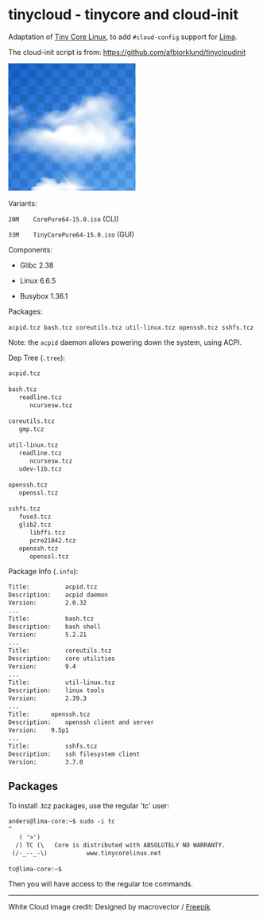 # tinycloud - tinycore and cloud-init

Adaptation of [Tiny Core Linux](http://tinycorelinux.net/), to add `#cloud-config` support for [Lima](https://lima-vm.io/).

The cloud-init script is from: <https://github.com/afbjorklund/tinycloudinit>

![white cloud](assets/cloud.png)

Variants:

`20M	CorePure64-15.0.iso` (CLI)

`33M	TinyCorePure64-15.0.iso` (GUI)

Components:

- Glibc 2.38

- Linux 6.6.5

- Busybox 1.36.1

Packages:

`acpid.tcz bash.tcz coreutils.tcz util-linux.tcz openssh.tcz sshfs.tcz`

Note: the `acpid` daemon allows powering down the system, using ACPI.

Dep Tree (`.tree`):

```
acpid.tcz

bash.tcz
   readline.tcz
      ncursesw.tcz

coreutils.tcz
   gmp.tcz

util-linux.tcz
   readline.tcz
      ncursesw.tcz
   udev-lib.tcz

openssh.tcz
   openssl.tcz

sshfs.tcz
   fuse3.tcz
   glib2.tcz
      libffi.tcz
      pcre21042.tcz
   openssh.tcz
      openssl.tcz
```

Package Info (`.info`):

```
Title:          acpid.tcz
Description:    acpid daemon
Version:        2.0.32
...
Title:          bash.tcz
Description:    bash shell
Version:        5.2.21
...
Title:          coreutils.tcz
Description:    core utilities
Version:        9.4
...
Title:          util-linux.tcz
Description:    linux tools
Version:        2.39.3
...
Title:		openssh.tcz
Description:	openssh client and server
Version:	9.5p1
...
Title:          sshfs.tcz
Description:    ssh filesystem client
Version:        3.7.0
```

## Packages

To install .tcz packages, use the regular 'tc' user:

```console
anders@lima-core:~$ sudo -i tc
^
   ( '>')
  /) TC (\   Core is distributed with ABSOLUTELY NO WARRANTY.
 (/-_--_-\)           www.tinycorelinux.net

tc@lima-core:~$
```

Then you will have access to the regular tce commands.

---

White Cloud image credit: Designed by macrovector / [Freepik](http://www.freepik.com)
